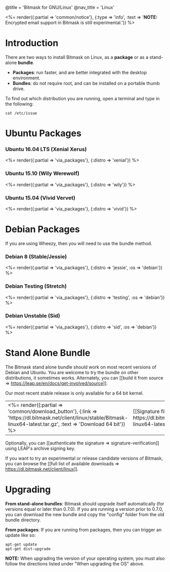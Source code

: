 @title = 'Bitmask for GNU/Linux'
@nav_title = 'Linux'

<%= render({:partial => 'common/notice'}, {:type => 'info', :text => '<b>NOTE:</b> Encrypted email support in Bitmask is still experimental.'}) %>

# Introduction

There are two ways to install Bitmask on Linux, as a **package** or as a stand-alone **bundle**.

* **Packages**: run faster, and are better integrated with the desktop environment.
* **Bundles**: do not require root, and can be installed on a portable thumb drive.

To find out which distribution you are running, open a terminal and type in the following:

    cat /etc/issue

# Ubuntu Packages

### Ubuntu 16.04 LTS (Xenial Xerus)

<%= render({:partial => 'via_packages'}, {:distro => 'xenial'}) %>

### Ubuntu 15.10 (Wily Werewolf)

<%= render({:partial => 'via_packages'}, {:distro => 'wily'}) %>

### Ubuntu 15.04 (Vivid Vervet)

<%= render({:partial => 'via_packages'}, {:distro => 'vivid'}) %>

# Debian Packages

If you are using Wheezy, then you will need to use the bundle method.

### Debian 8 (Stable/Jessie)

<%= render({:partial => 'via_packages'}, {:distro => 'jessie', :os => 'debian'}) %>

### Debian Testing (Stretch)

<%= render({:partial => 'via_packages'}, {:distro => 'testing', :os => 'debian'}) %>

### Debian Unstable (Sid)

<%= render({:partial => 'via_packages'}, {:distro => 'sid', :os => 'debian'}) %>

# Stand Alone Bundle

The Bitmask stand alone bundle should work on most recent versions of Debian and Ubuntu. You are welcome to try the bundle on other distributions, it sometimes works. Alternately, you can [[build it from source => https://leap.se/en/docs/get-involved/source]].

Our most recent stable release is only available for a 64 bit kernel. 

<table class="table">
<tr><td>
  <%= render({:partial => 'common/download_button'}, {:link => 'https://dl.bitmask.net/client/linux/stable/Bitmask-linux64-latest.tar.gz', :text => 'Download 64 bit'}) %>
</td><td>
  [[Signature file => https://dl.bitmask.net/client/linux/stable/Bitmask-linux64-latest.tar.gz.asc]]
</td></tr>
</table>

Optionally, you can [[authenticate the signature => signature-verification]] using LEAP's archive signing key.

If you want to try an experimental or release candidate versions of Bitmask, you can browse the [[full list of available downloads => https://dl.bitmask.net/client/linux]].

# Upgrading

**From stand-alone bundles**: Bitmask should upgrade itself automatically (for versions equal or later than 0.7.0). If you are running a version prior to 0.7.0, you can download the new bundle and copy the "config" folder from the old bundle directory.

**From packages**: If you are running from packages, then you can trigger an update like so:

    apt-get update
    apt-get dist-upgrade

**NOTE:** When upgrading the version of your operating system, you must also follow the directions listed under "When upgrading the OS" above.
